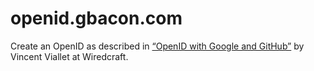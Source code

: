 openid.gbacon.com
=================

Create an OpenID as described in [“OpenID with Google and GitHub”][1]
by Vincent Viallet at Wiredcraft.

[1]: http://wiredcraft.com/posts/2012/07/17/openid-google-and-github.html
